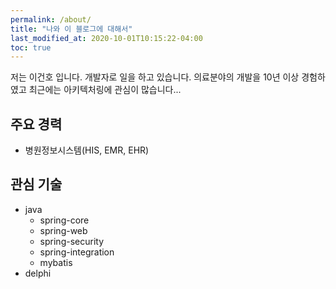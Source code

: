 ```yaml
---
permalink: /about/
title: "나와 이 블로그에 대해서"
last_modified_at: 2020-10-01T10:15:22-04:00
toc: true
---
```


저는 이건호 입니다. 개발자로 일을 하고 있습니다. 의료분야의 개발을 10년 이상 경험하였고 최근에는 아키텍처링에 관심이 많습니다...

## 주요 경력

* 병원정보시스템(HIS, EMR, EHR)

## 관심 기술

* java
  * spring-core
  * spring-web
  * spring-security
  * spring-integration
  * mybatis
* delphi